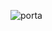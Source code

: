 ![porta](https://github.com/DavierAL/PortafolioPersonal/assets/100451931/87673e87-532b-42d6-a90f-c8078ef4bda4)
